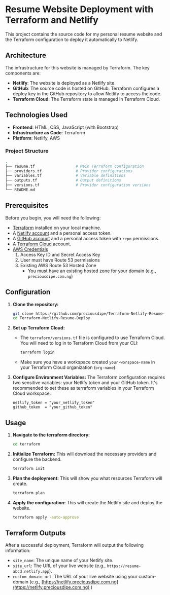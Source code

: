 # Resume Website Deployment with Terraform and Netlify

This project contains the source code for my personal resume website and the Terraform configuration to deploy it automatically to Netlify.

## Architecture

The infrastructure for this website is managed by Terraform. The key components are:

- **Netlify**: The website is deployed as a Netlify site.
- **GitHub**: The source code is hosted on GitHub. Terraform configures a deploy key in the GitHub repository to allow Netlify to access the code.
- **Terraform Cloud**: The Terraform state is managed in Terraform Cloud.

## Technologies Used

- **Frontend**: HTML, CSS, JavaScript (with Bootstrap)
- **Infrastructure as Code**: Terraform
- **Platform**: Netlify, AWS

### Project Structure
```bash
.
├── resume.tf                  # Main Terraform configuration
├── providers.tf               # Provider configurations
├── variables.tf               # Variable definitions
├── outputs.tf                 # Output definitions
├── versions.tf                # Provider configuration versions
└── README.md                  
```

## Prerequisites

Before you begin, you will need the following:

- [Terraform](https://learn.hashicorp.com/tutorials/terraform/install-cli) installed on your local machine.
- A [Netlify account](https://app.netlify.com/signup) and a personal access token.
- A [GitHub account](https://github.com/join) and a personal access token with `repo` permissions.
- A [Terraform Cloud](https://app.terraform.io/signup/account) account.
- [AWS Credentials](https://ap-southeast-2.signin.aws.amazon.com/oauth?client_id=arn%3Aaws%3Asignin%3A%3A%3Aconsole%2Fcanvas&code_challenge=zcY1mWVXgpTuJfJ9Fg8R6OCT82RmnSRuXU5Rp0MLHEE&code_challenge_method=SHA-256&response_type=code&redirect_uri=https%3A%2F%2Fconsole.aws.amazon.com%2Fconsole%2Fhome%3FhashArgs%3D%2523%26isauthcode%3Dtrue%26nc2%3Dh_si%26src%3Dheader-signin%26state%3DhashArgsFromTB_ap-southeast-2_8defb2531c888ec3) 
  1. Access Key ID and Secret Access Key
  2. User must have Route 53 permissions
  3. Existing AWS Route 53 Hosted Zone
     - You must have an existing hosted zone for your domain (e.g., `preciousdipe.com.ng`)

## Configuration

1.  **Clone the repository:**
    ```bash
    git clone https://github.com/preciousdipe/Terraform-Netlify-Resume-Deploy.git
    cd Terraform-Netlify-Resume-Deploy
    ```

2.  **Set up Terraform Cloud:**
    - The `terraform/versions.tf` file is configured to use Terraform Cloud. You will need to log in to Terraform Cloud from your CLI:
      ```bash
      terraform login
      ```
    - Make sure you have a workspace created `your-worspace-name` in your Terraform Cloud organization (`org-name`).

3.  **Configure Environment Variables:**
    The Terraform configuration requires two sensitive variables: your Netlify token and your GitHub token. It's recommended to set these as terraform variables in your Terraform Cloud workspace.

    ```hcl
    netlify_token = "your_netlify_token"
    github_token  = "your_github_token"
    ```

## Usage

1.  **Navigate to the terraform directory:**
    ```bash
    cd terraform
    ```

2.  **Initialize Terraform:**
    This will download the necessary providers and configure the backend.
    ```bash
    terraform init
    ```

3.  **Plan the deployment:**
    This will show you what resources Terraform will create.
    ```bash
    terraform plan
    ```

4.  **Apply the configuration:**
    This will create the Netlify site and deploy the website.
    ```bash
    terraform apply -auto-approve
    ```

## Terraform Outputs

After a successful deployment, Terraform will output the following information:

-   `site_name`: The unique name of your Netlify site.
-   `site_url`: The URL of your live website (e.g., `https://resume-abcd.netlify.app`).
-   `custom_domain_url`: The URL of your live website using your custom-domain (e.g., [https://netlify.preciousdipe.com.ng](https://netlify.preciousdipe.com.ng) )
